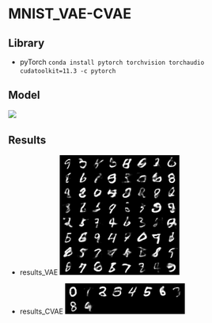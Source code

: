 # MNIST_VAE-CVAE
## Library
- pyTorch
`conda install pytorch torchvision torchaudio cudatoolkit=11.3 -c pytorch`

## Model
![](https://velog.velcdn.com/images/onground/post/0aa95c10-f56f-43b0-bd22-46f302a4c92f/image.png)

## Results
- results_VAE
![](https://github.com/ONground-Korea/MNIST_VAE-CVAE/blob/main/results_VAE/sample_30.png?raw=true)

- results_CVAE
![](https://github.com/ONground-Korea/MNIST_VAE-CVAE/blob/main/results_CVAE/sample_50.png?raw=true)
